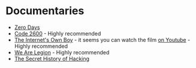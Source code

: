 # Documentaries

* [Zero Days](http://topdocumentaryfilms.com/zero-days/)
* [Code 2600](http://code2600.com/) - Highly recommended
* [The Internet's Own Boy](https://www.imdb.com/title/tt3268458/) - it seems you can watch the film [on Youtube](https://www.youtube.com/watch?v=9vz06QO3UkQ) - Highly recommended
* [We Are Legion](http://wearelegionthedocumentary.com/) - Highly recommended
* [The Secret History of Hacking](https://www.youtube.com/watch?v=Y47m1cOyKjA)